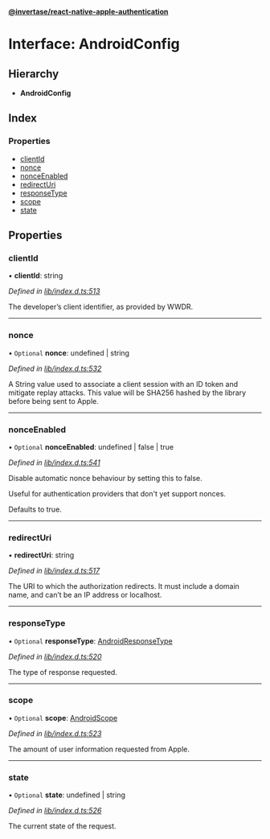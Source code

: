 **[@invertase/react-native-apple-authentication](../README.md)**

# Interface: AndroidConfig

## Hierarchy

* **AndroidConfig**

## Index

### Properties

* [clientId](_lib_index_d_.androidconfig.md#clientid)
* [nonce](_lib_index_d_.androidconfig.md#nonce)
* [nonceEnabled](_lib_index_d_.androidconfig.md#nonceenabled)
* [redirectUri](_lib_index_d_.androidconfig.md#redirecturi)
* [responseType](_lib_index_d_.androidconfig.md#responsetype)
* [scope](_lib_index_d_.androidconfig.md#scope)
* [state](_lib_index_d_.androidconfig.md#state)

## Properties

### clientId

•  **clientId**: string

*Defined in [lib/index.d.ts:513](https://github.com/invertase/react-native-apple-authentication/blob/91271b4/lib/index.d.ts#L513)*

The developer’s client identifier, as provided by WWDR.

___

### nonce

• `Optional` **nonce**: undefined \| string

*Defined in [lib/index.d.ts:532](https://github.com/invertase/react-native-apple-authentication/blob/91271b4/lib/index.d.ts#L532)*

A String value used to associate a client session with an ID token and mitigate replay attacks.
This value will be SHA256 hashed by the library before being sent to Apple.

___

### nonceEnabled

• `Optional` **nonceEnabled**: undefined \| false \| true

*Defined in [lib/index.d.ts:541](https://github.com/invertase/react-native-apple-authentication/blob/91271b4/lib/index.d.ts#L541)*

Disable automatic nonce behaviour by setting this to false.

Useful for authentication providers that don't yet support nonces.

Defaults to true.

___

### redirectUri

•  **redirectUri**: string

*Defined in [lib/index.d.ts:517](https://github.com/invertase/react-native-apple-authentication/blob/91271b4/lib/index.d.ts#L517)*

The URI to which the authorization redirects. It must include a domain name, and can’t be an
IP address or localhost.

___

### responseType

• `Optional` **responseType**: [AndroidResponseType](../enums/_lib_index_d_.androidresponsetype.md)

*Defined in [lib/index.d.ts:520](https://github.com/invertase/react-native-apple-authentication/blob/91271b4/lib/index.d.ts#L520)*

The type of response requested.

___

### scope

• `Optional` **scope**: [AndroidScope](../enums/_lib_index_d_.androidscope.md)

*Defined in [lib/index.d.ts:523](https://github.com/invertase/react-native-apple-authentication/blob/91271b4/lib/index.d.ts#L523)*

The amount of user information requested from Apple.

___

### state

• `Optional` **state**: undefined \| string

*Defined in [lib/index.d.ts:526](https://github.com/invertase/react-native-apple-authentication/blob/91271b4/lib/index.d.ts#L526)*

The current state of the request.
